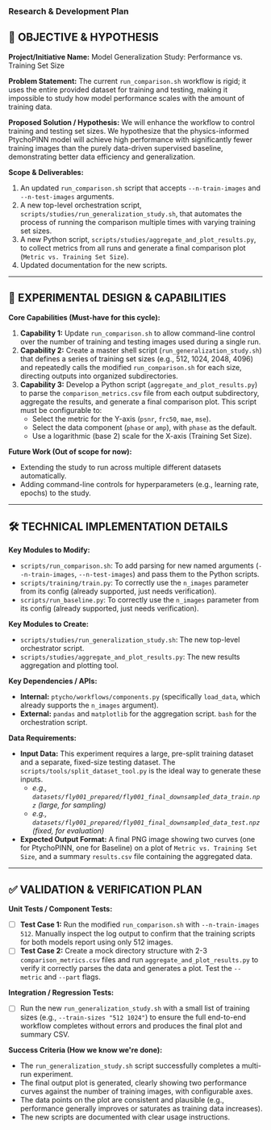 ### **Research & Development Plan**

## 🎯 **OBJECTIVE & HYPOTHESIS**

**Project/Initiative Name:** Model Generalization Study: Performance vs. Training Set Size

**Problem Statement:** The current `run_comparison.sh` workflow is rigid; it uses the entire provided dataset for training and testing, making it impossible to study how model performance scales with the amount of training data.

**Proposed Solution / Hypothesis:** We will enhance the workflow to control training and testing set sizes. We hypothesize that the physics-informed PtychoPINN model will achieve high performance with significantly fewer training images than the purely data-driven supervised baseline, demonstrating better data efficiency and generalization.

**Scope & Deliverables:**
1.  An updated `run_comparison.sh` script that accepts `--n-train-images` and `--n-test-images` arguments.
2.  A new top-level orchestration script, `scripts/studies/run_generalization_study.sh`, that automates the process of running the comparison multiple times with varying training set sizes.
3.  A new Python script, `scripts/studies/aggregate_and_plot_results.py`, to collect metrics from all runs and generate a final comparison plot (`Metric vs. Training Set Size`).
4.  Updated documentation for the new scripts.

---

## 🔬 **EXPERIMENTAL DESIGN & CAPABILITIES**

**Core Capabilities (Must-have for this cycle):**
1.  **Capability 1:** Update `run_comparison.sh` to allow command-line control over the number of training and testing images used during a single run.
2.  **Capability 2:** Create a master shell script (`run_generalization_study.sh`) that defines a series of training set sizes (e.g., 512, 1024, 2048, 4096) and repeatedly calls the modified `run_comparison.sh` for each size, directing outputs into organized subdirectories.
3.  **Capability 3:** Develop a Python script (`aggregate_and_plot_results.py`) to parse the `comparison_metrics.csv` file from each output subdirectory, aggregate the results, and generate a final comparison plot. This script must be configurable to:
    *   Select the metric for the Y-axis (`psnr`, `frc50`, `mae`, `mse`).
    *   Select the data component (`phase` or `amp`), with `phase` as the default.
    *   Use a logarithmic (base 2) scale for the X-axis (Training Set Size).

**Future Work (Out of scope for now):**
*   Extending the study to run across multiple different datasets automatically.
*   Adding command-line controls for hyperparameters (e.g., learning rate, epochs) to the study.

---

## 🛠️ **TECHNICAL IMPLEMENTATION DETAILS**

**Key Modules to Modify:**
*   `scripts/run_comparison.sh`: To add parsing for new named arguments (`--n-train-images`, `--n-test-images`) and pass them to the Python scripts.
*   `scripts/training/train.py`: To correctly use the `n_images` parameter from its config (already supported, just needs verification).
*   `scripts/run_baseline.py`: To correctly use the `n_images` parameter from its config (already supported, just needs verification).

**Key Modules to Create:**
*   `scripts/studies/run_generalization_study.sh`: The new top-level orchestrator script.
*   `scripts/studies/aggregate_and_plot_results.py`: The new results aggregation and plotting tool.

**Key Dependencies / APIs:**
*   **Internal:** `ptycho/workflows/components.py` (specifically `load_data`, which already supports the `n_images` argument).
*   **External:** `pandas` and `matplotlib` for the aggregation script. `bash` for the orchestration script.

**Data Requirements:**
*   **Input Data:** This experiment requires a large, pre-split training dataset and a separate, fixed-size testing dataset. The `scripts/tools/split_dataset_tool.py` is the ideal way to generate these inputs.
    *   _e.g., `datasets/fly001_prepared/fly001_final_downsampled_data_train.npz` (large, for sampling)_
    *   _e.g., `datasets/fly001_prepared/fly001_final_downsampled_data_test.npz` (fixed, for evaluation)_
*   **Expected Output Format:** A final PNG image showing two curves (one for PtychoPINN, one for Baseline) on a plot of `Metric vs. Training Set Size`, and a summary `results.csv` file containing the aggregated data.

---

## ✅ **VALIDATION & VERIFICATION PLAN**

**Unit Tests / Component Tests:**
*   [ ] **Test Case 1:** Run the modified `run_comparison.sh` with `--n-train-images 512`. Manually inspect the log output to confirm that the training scripts for both models report using only 512 images.
*   [ ] **Test Case 2:** Create a mock directory structure with 2-3 `comparison_metrics.csv` files and run `aggregate_and_plot_results.py` to verify it correctly parses the data and generates a plot. Test the `--metric` and `--part` flags.

**Integration / Regression Tests:**
*   [ ] Run the new `run_generalization_study.sh` with a small list of training sizes (e.g., `--train-sizes "512 1024"`) to ensure the full end-to-end workflow completes without errors and produces the final plot and summary CSV.

**Success Criteria (How we know we're done):**
*   The `run_generalization_study.sh` script successfully completes a multi-run experiment.
*   The final output plot is generated, clearly showing two performance curves against the number of training images, with configurable axes.
*   The data points on the plot are consistent and plausible (e.g., performance generally improves or saturates as training data increases).
*   The new scripts are documented with clear usage instructions.
